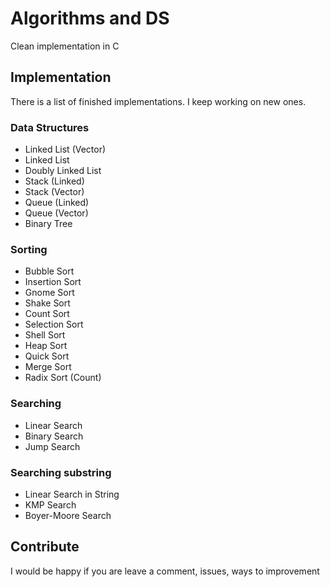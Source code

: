 # Algorithms and DS
Clean implementation in C
## Implementation
There is a list of finished implementations. I keep working on new ones.

### Data Structures
- Linked List (Vector)
- Linked List
- Doubly Linked List 
- Stack (Linked)
- Stack (Vector)
- Queue (Linked)
- Queue (Vector)
- Binary Tree

### Sorting
- Bubble Sort
- Insertion Sort
- Gnome Sort
- Shake Sort
- Count Sort
- Selection Sort
- Shell Sort
- Heap Sort
- Quick Sort
- Merge Sort
- Radix Sort (Count)

### Searching
- Linear Search
- Binary Search
- Jump Search

### Searching substring
- Linear Search in String
- KMP Search
- Boyer-Moore Search

## Contribute
I would be happy if you are leave a comment, issues, ways to improvement
